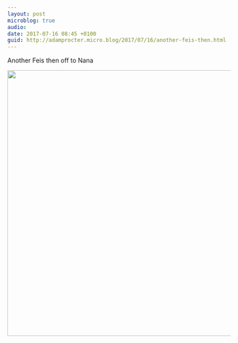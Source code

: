 ```yaml
---
layout: post
microblog: true
audio: 
date: 2017-07-16 08:45 +0100
guid: http://adamprocter.micro.blog/2017/07/16/another-feis-then.html
---
```

Another Feis then off to Nana

<img src="http://adamprocter.micro.blog/uploads/2017/1a6e770b5f.jpg" width="600" height="600" />
